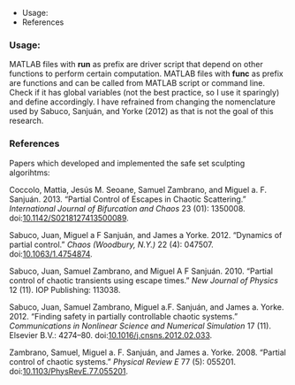 -   Usage:
-   References

### Usage:

MATLAB files with **run** as prefix are driver script that depend on other functions to perform certain computation. MATLAB files with **func** as prefix are functions and can be called from MATLAB script or command line. Check if it has global variables (not the best practice, so I use it sparingly) and define accordingly. I have refrained from changing the nomenclature used by Sabuco, Sanjuán, and Yorke (2012) as that is not the goal of this research.

### References

Papers which developed and implemented the safe set sculpting algorihtms:

Coccolo, Mattia, Jesús M. Seoane, Samuel Zambrano, and Miguel a. F. Sanjuán. 2013. “Partial Control of Escapes in Chaotic Scattering.” *International Journal of Bifurcation and Chaos* 23 (01): 1350008. doi:[10.1142/S0218127413500089](http://dx.doi.org/10.1142/S0218127413500089).

Sabuco, Juan, Miguel a F Sanjuán, and James a Yorke. 2012. “Dynamics of partial control.” *Chaos (Woodbury, N.Y.)* 22 (4): 047507. doi:[10.1063/1.4754874](http://dx.doi.org/10.1063/1.4754874).

Sabuco, Juan, Samuel Zambrano, and Miguel A F Sanjuán. 2010. “Partial control of chaotic transients using escape times.” *New Journal of Physics* 12 (11). IOP Publishing: 113038.

Sabuco, Juan, Samuel Zambrano, Miguel a.F. Sanjuán, and James a. Yorke. 2012. “Finding safety in partially controllable chaotic systems.” *Communications in Nonlinear Science and Numerical Simulation* 17 (11). Elsevier B.V.: 4274–80. doi:[10.1016/j.cnsns.2012.02.033](http://dx.doi.org/10.1016/j.cnsns.2012.02.033).

Zambrano, Samuel, Miguel a. F. Sanjuán, and James a. Yorke. 2008. “Partial control of chaotic systems.” *Physical Review E* 77 (5): 055201. doi:[10.1103/PhysRevE.77.055201](http://dx.doi.org/10.1103/PhysRevE.77.055201).
